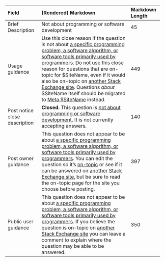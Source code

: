 | Field | (Rendered) Markdown | Markdown Length |
|:---|:---|:---|
| Brief Description | Not about programming or software development | 45 |
| Usage guidance | Use this close reason if the question is not about [a specific programming problem, a software algorithm, or software tools primarily used by programmers](/help/on-topic). Do not use this close reason for questions that are on-topic for $SiteName, even if it would also be on-topic on [another Stack Exchange site](https://stackexchange.com/sites). Questions _about_ $SiteName itself should be migrated to [Meta $SiteName](/help/whats-meta) instead. | 449 |
| Post notice close description | **Closed.** This question is [not about programming or software development](/help/closed-questions). It is not currently accepting answers. | 140 |
| Post owner guidance | This question does not appear to be about [a specific programming problem, a software algorithm, or software tools primarily used by programmers](/help/on-topic). You can edit the question so it’s [on-topic](/help/on-topic) or see if it can be answered on [another Stack Exchange site](https://stackexchange.com/sites), but be sure to read the on-topic page for the site you choose before posting. | 397 |
| Public user guidance | This question does not appear to be about [a specific programming problem, a software algorithm, or software tools primarily used by programmers](/help/on-topic). If you believe the question is on-topic on [another Stack Exchange site](https://stackexchange.com/sites) you can leave a comment to explain where the question may be able to be answered. | 350 |
